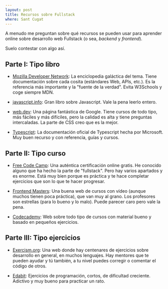 ```yaml
---
layout: post
title: Recursos sobre Fullstack
where: Sant Cugat
---
```


A menudo me preguntan sobre qué recursos se pueden usar para aprender online 
sobre desarrollo web Fullstack (o sea, *backend* y *frontend*).

Suelo contestar con algo así.

## Parte I: Tipo libro

- [Mozilla Developer Network](https://developer.mozilla.org): La enciclopedia
  galáctica del tema. Tiene documentación sobre cada cosita (estándares Web, 
  APIs, etc.). Es la referencia más importante y la "fuente de la verdad". Evita
  W3Schools y coge siempre MDN.

- [javascript.info](https://javascript.info): Gran libro sobre Javascript.
  Vale la pena leerlo entero. 

- [web.dev](https://web.dev): Una página fantástica de Google. Tiene cursos de
  todo tipo, más fáciles y más difíciles, pero la calidad es alta y tiene
  preguntas intercaladas. La parte de CSS creo que es la mejor.
  
- [Typescript](https://typescriptlang.org): 
  La documentación oficial de Typescript hecha por Microsoft. Muy buen recurso y 
  con referencia, guías y cursos.

## Parte II: Tipo curso

- [Free Code Camp](https://www.freecodecamp.org): Una auténtica certificación
  online gratis. He conocido alguno que ha hecho la parte de "fullstack".
  Pero hay varios apartados y es enorme. Está muy bien porque es práctica y 
  te hace completar ejercicios que son lo que te hacer progresar.  
  
- [Frontend Masters](https://frontendmasters.com): 
  Una buena web de cursos con vídeo (aunque muchos tienen poca práctica), que
  van muy al grano. Los profesores son estrellas (para lo bueno y lo malo).
  Puede parecer caro pero vale la pena.

- [Codecademy](https://codecademy.com): Web sobre todo tipo de cursos con 
  material bueno y basado en pequeños ejercicios.
  
## Parte III: Tipo ejercicios

- [Exercism.org](https://exercism.org): 
  Una web donde hay centenares de ejercicios sobre desarrollo en general, en 
  muchos lenguajes. Hay mentores que te pueden ayudar y tú también, a tu nivel
  puedes corregir o comentar el código de otros.
  
- [Edabit](https://edabit.com): 
  Ejercicios de programación, cortos, de dificultad creciente. Adictivo y muy 
  bueno para practicar un rato.
  